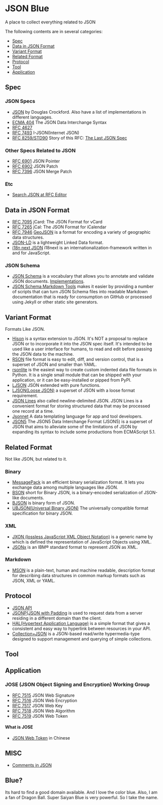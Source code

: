 # JSON Blue

A place to collect everything related to JSON

The following contents are in several categories:

* [Spec](#spec)
* [Data in JSON Format](#data-in-json-format)
* [Variant Format](#variant-format)
* [Related Format](#related-format)
* [Protocol](#protocol)
* [Tool](#tool)
* [Application](#application)

## Spec

### JSON Specs

* [JSON](http://json.org/) by Douglas Crockford. Also have a list of implementations in different languages.
* [ECMA 404](http://www.ecma-international.org/publications/files/ECMA-ST/ECMA-404.pdf) The JSON Data 
Interchange Syntax
* [RFC 4627](https://tools.ietf.org/html/rfc4627)
* [RFC 7493](https://tools.ietf.org/html/rfc7493) I-JSON(Internet JSON)
* [RFC 8259/STD90](https://tools.ietf.org/html/rfc8259) Story of this RFC: [The Last JSON Spec](https://www.tbray.org/ongoing/When/201x/2017/12/14/RFC-8259-STD-90)

### Other Specs Related to JSON

* [RFC 6901](https://tools.ietf.org/html/rfc6901) JSON Pointer
* [RFC 6902](https://tools.ietf.org/html/rfc6902) JSON Patch
* [RFC 7396](https://tools.ietf.org/html/rfc7396) JSON Merge Patch

### Etc

* [Search JSON at RFC Editor](https://www.rfc-editor.org/search/rfc_search_detail.php?page=All&title=JSON&pubstatus[]=Any&pub_date_type=any&sortkey=Number&sorting=ASC)

## Data in JSON Format

* [RFC 7095](https://tools.ietf.org/html/rfc7095) jCard: The JSON Format for vCard
* [RFC 7265](https://tools.ietf.org/html/rfc7265) jCal: The JSON Format for iCalendar
* [RFC 7946](https://tools.ietf.org/html/rfc7946) [GeoJSON](http://geojson.org/) is a format for encoding a variety of geographic data structures.
* [JSON-LD](https://json-ld.org/) is a lightweight Linked Data format.
* [i18n next JSON](https://www.i18next.com/misc/json-format) i18next is an internationalization-framework written in and for JavaScript.

### JSON Schema

* [JSON Schema](http://json-schema.org/) is a vocabulary that allows you to annotate and validate JSON documents. [Implementations](http://json-schema.org/implementations.html).
* [JSON Schema Markdown Tools](https://github.com/adobe/jsonschema2md) makes it easier by providing a number of scripts that can turn JSON Schema files into readable Markdown documentation that is ready for consumption on GitHub or processed using Jekyll or other static site generators.

## Variant Format

Formats Like JSON.

* [Hjson](http://hjson.org/) is a syntax extension to JSON. It's NOT a proposal to replace JSON or to incorporate it into the JSON spec itself. It's intended to be used like a user interface for humans, to read and edit before passing the JSON data to the machine.
* [RSON](https://code.google.com/archive/p/rson/) file format is easy to edit, diff, and version control, that is a superset of JSON and smaller than YAML.
* [rsonlite](https://pypi.org/project/rsonlite/0.1.0/) is the easiest way to create custom indented data file formats in Python. It is a single small module that can be shipped with your application, or it can be easy-installed or pipped from PyPI.
* [LJSON](https://github.com/MaiaVictor/LJSON) JSON extended with pure functions.
* [LJSON(Loose JSON)](https://github.com/daviddengcn/ljson) a superset of JSON with a loose format requirement. 
* [JSON Lines](http://jsonlines.org/) also called newline-delimited JSON. JSON Lines is a convenient format for storing structured data that may be processed one record at a time.
* [Jsonnet](https://jsonnet.org/) A data templating language for app and tool developers.
* [JSON5](https://json5.org/) The JSON5 Data Interchange Format (JSON5) is a superset of JSON that aims to alleviate some of the limitations of JSON by expanding its syntax to include some productions from ECMAScript 5.1.

## Related Format

Not like JSON, but related to it.

### Binary

* [MessagePack](https://msgpack.org/) is an efficient binary serialization format. It lets you exchange data among multiple languages like JSON.
* [BSON](http://bsonspec.org/) short for Bin­ary JSON, is a bin­ary-en­coded seri­al­iz­a­tion of JSON-like doc­u­ments.
* [BJSON](http://bjson.org/) is binary form of JSON.
* [UBJSON(Universal Binary JSON)](http://ubjson.org/) The universally compatible format specification for binary JSON.

### XML

* [JXON (lossless JavaScript XML Object Notation)](https://developer.mozilla.org/en-US/docs/Archive/JXON) is a generic name by which is defined the representation of JavaScript Objects using XML.
* [JSONx](https://www.ibm.com/support/knowledgecenter/SS9H2Y_7.1.0/com.ibm.dp.doc/json_jsonx.html) is an IBM® standard format to represent JSON as XML.

### Markdown

* [MSON](https://github.com/apiaryio/mson) is a plain-text, human and machine readable, description format for describing data structures in common markup formats such as JSON, XML or YAML.

## Protocol

* [JSON API](http://jsonapi.org/)
* [JSONP(JSON with Padding](https://en.wikipedia.org/wiki/JSONP) is used to request data from a server residing in a different domain than the client.
* [HAL(Hypertext Application Language)](http://stateless.co/hal_specification.html) is a simple format that gives a consistent and easy way to hyperlink between resources in your API.
* [Collection+JSON](https://github.com/collection-json/spec) is a JSON-based read/write hypermedia-type designed to support management and querying of simple collections.

## Tool

## Application

### JOSE (JSON Object Signing and Encryption) Working Group

* [RFC 7515](https://tools.ietf.org/html/rfc7515) JSON Web Signature
* [RFC 7516](https://tools.ietf.org/html/rfc7516) JSON Web Encryption
* [RFC 7517](https://tools.ietf.org/html/rfc7517) JSON Web Key
* [RFC 7518](https://tools.ietf.org/html/rfc7518) JSON Web Algorithm
* [RFC 7519](https://tools.ietf.org/html/rfc7519) JSON Web Token

#### What is JOSE

* [JSON Web Token](https://blog.othree.net/log/2016/08/13/json-web-token/) in Chinese

## MISC

* [Comments in JSON](https://plus.google.com/+DouglasCrockfordEsq/posts/RK8qyGVaGSr)


## Blue?

Its hard to find a good domain available. And I love the color blue. 
Also, I am a fan of Dragon Ball. Super Saiyan Blue is very powerful.
So I take the name.
